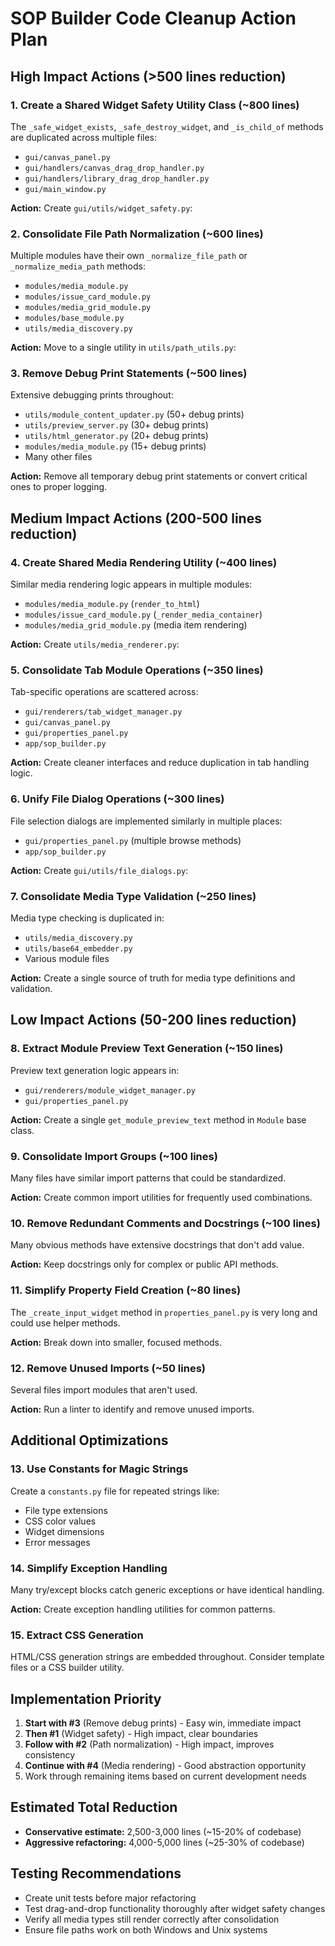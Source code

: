 # SOP Builder Code Cleanup Action Plan

## High Impact Actions (>500 lines reduction)

### 1. **Create a Shared Widget Safety Utility Class** (~800 lines)
The `_safe_widget_exists`, `_safe_destroy_widget`, and `_is_child_of` methods are duplicated across multiple files:
- `gui/canvas_panel.py`
- `gui/handlers/canvas_drag_drop_handler.py` 
- `gui/handlers/library_drag_drop_handler.py`
- `gui/main_window.py`

**Action:** Create `gui/utils/widget_safety.py`:

### 2. **Consolidate File Path Normalization** (~600 lines)
Multiple modules have their own `_normalize_file_path` or `_normalize_media_path` methods:
- `modules/media_module.py`
- `modules/issue_card_module.py`
- `modules/media_grid_module.py`
- `modules/base_module.py`
- `utils/media_discovery.py`

**Action:** Move to a single utility in `utils/path_utils.py`:

### 3. **Remove Debug Print Statements** (~500 lines)
Extensive debugging prints throughout:
- `utils/module_content_updater.py` (50+ debug prints)
- `utils/preview_server.py` (30+ debug prints)
- `utils/html_generator.py` (20+ debug prints)
- `modules/media_module.py` (15+ debug prints)
- Many other files

**Action:** Remove all temporary debug print statements or convert critical ones to proper logging.

## Medium Impact Actions (200-500 lines reduction)

### 4. **Create Shared Media Rendering Utility** (~400 lines)
Similar media rendering logic appears in multiple modules:
- `modules/media_module.py` (`render_to_html`)
- `modules/issue_card_module.py` (`_render_media_container`)
- `modules/media_grid_module.py` (media item rendering)

**Action:** Create `utils/media_renderer.py`:

### 5. **Consolidate Tab Module Operations** (~350 lines)
Tab-specific operations are scattered across:
- `gui/renderers/tab_widget_manager.py`
- `gui/canvas_panel.py`
- `gui/properties_panel.py`
- `app/sop_builder.py`

**Action:** Create cleaner interfaces and reduce duplication in tab handling logic.

### 6. **Unify File Dialog Operations** (~300 lines)
File selection dialogs are implemented similarly in multiple places:
- `gui/properties_panel.py` (multiple browse methods)
- `app/sop_builder.py`

**Action:** Create `gui/utils/file_dialogs.py`:

### 7. **Consolidate Media Type Validation** (~250 lines)
Media type checking is duplicated in:
- `utils/media_discovery.py`
- `utils/base64_embedder.py`
- Various module files

**Action:** Create a single source of truth for media type definitions and validation.

## Low Impact Actions (50-200 lines reduction)

### 8. **Extract Module Preview Text Generation** (~150 lines)
Preview text generation logic appears in:
- `gui/renderers/module_widget_manager.py`
- `gui/properties_panel.py`

**Action:** Create a single `get_module_preview_text` method in `Module` base class.

### 9. **Consolidate Import Groups** (~100 lines)
Many files have similar import patterns that could be standardized.

**Action:** Create common import utilities for frequently used combinations.

### 10. **Remove Redundant Comments and Docstrings** (~100 lines)
Many obvious methods have extensive docstrings that don't add value.

**Action:** Keep docstrings only for complex or public API methods.

### 11. **Simplify Property Field Creation** (~80 lines)
The `_create_input_widget` method in `properties_panel.py` is very long and could use helper methods.

**Action:** Break down into smaller, focused methods.

### 12. **Remove Unused Imports** (~50 lines)
Several files import modules that aren't used.

**Action:** Run a linter to identify and remove unused imports.

## Additional Optimizations

### 13. **Use Constants for Magic Strings**
Create a `constants.py` file for repeated strings like:
- File type extensions
- CSS color values
- Widget dimensions
- Error messages

### 14. **Simplify Exception Handling**
Many try/except blocks catch generic exceptions or have identical handling.

**Action:** Create exception handling utilities for common patterns.

### 15. **Extract CSS Generation**
HTML/CSS generation strings are embedded throughout. Consider template files or a CSS builder utility.

## Implementation Priority

1. **Start with #3** (Remove debug prints) - Easy win, immediate impact
2. **Then #1** (Widget safety) - High impact, clear boundaries
3. **Follow with #2** (Path normalization) - High impact, improves consistency
4. **Continue with #4** (Media rendering) - Good abstraction opportunity
5. Work through remaining items based on current development needs

## Estimated Total Reduction
- **Conservative estimate:** 2,500-3,000 lines (~15-20% of codebase)
- **Aggressive refactoring:** 4,000-5,000 lines (~25-30% of codebase)

## Testing Recommendations
- Create unit tests before major refactoring
- Test drag-and-drop functionality thoroughly after widget safety changes
- Verify all media types still render correctly after consolidation
- Ensure file paths work on both Windows and Unix systems
